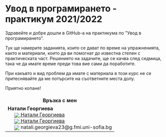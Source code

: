 # Увод в програмирането - практикум 2021/2022

Здравейте и добре дошли в GitHub-a на практикума по "Увод в програмирането".

Тук ще намерите заданията, които се дават по време на упражненията, както и материали, които да ви помогнат до известна степен с практическата част. Решението на задачите, ще се качва след седмица, така че да имате време преди това вие сами да поработите.

При какъвто и вид проблем да имате с материала в този курс не се притеснявайте да ме потърсите на съответните места долу.

Приятно копане!

<table style="border-color: white;">
    <tr>
        <th colspan="2" style="border-color: white;">
            Връзка с мен
        </th>
    </tr>
    <tr style="font-size:20px;">
    </tr>
    <tr>
        <td>
            <b>Натали Георгиева</b><br>
                      &nbsp;&nbsp;&nbsp;&nbsp;&nbsp;<a href="https://www.facebook.com/natali.georgieva.4"><img src="https://img.icons8.com/facebook" style = "vertical-align: middle;"> Натали Георгиева</a><br>
                      &nbsp;&nbsp;&nbsp;&nbsp;&nbsp;<a href="https://www.instagram.com/nati.georgieva/"><img src="https://img.icons8.com/instagram" style = "vertical-align: middle;"> Натали Георгиева</a><br>
                      &nbsp;&nbsp;&nbsp;&nbsp;&nbsp;<img src="https://img.icons8.com/email" style = "vertical-align: middle;"> natali.georgieva23@g.fmi.uni-sofia.bg
        </td>
    </tr>
</table>

 
